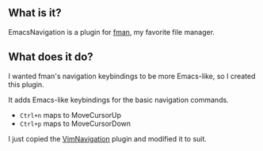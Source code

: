 ## What is it?

EmacsNavigation is a plugin for [fman](https://fman.io/), my favorite file manager.

## What does it do?

I wanted fman's navigation keybindings to be more Emacs-like, so I created this plugin.

It adds Emacs-like keybindings for the basic navigation commands.

- `Ctrl+n` maps to MoveCursorUp
- `Ctrl+p` maps to MoveCursorDown

I just copied the [VimNavigation](https://github.com/raguay/VimNavigation/blob/master/vimnavigation/__init__.py) plugin and modified it to suit.
